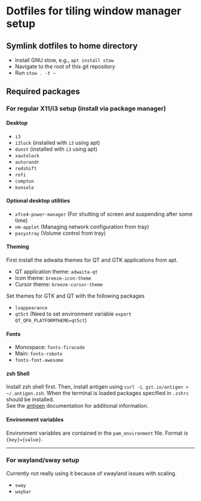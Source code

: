 # Dotfiles for tiling window manager setup

## Symlink dotfiles to home directory
* Install GNU stow, e.g., `apt install stow`
* Navigate to the root of this git repository
* Run `stow . -t ~`

## Required packages
### For regular X11/i3 setup (install via package manager)
#### Desktop
* `i3`
* `i3lock` (installed with `i3` using apt)
* `dunst` (installed with `i3` using apt)
* `xautolock`
* `autorandr`
* `redshift`
* `rofi`
* `compton`
* `konsole`

#### Optional desktop utilities
* `xfce4-power-manager` (For shutting of screen and suspending after some time)
* `nm-applet` (Managing network configuration from tray)
* `pasystray` (Volume control from tray)

#### Theming
First install the adwaita themes for QT and GTK applications from apt.
* QT application theme: `adwaita-qt`
* Icon theme: `breeze-icon-theme`
* Cursor theme: `breeze-cursor-theme`
  
Set themes for GTK and QT with the following packages
* `lxappearance`
* `qt5ct` (Need to set environment variable `export QT_QPA_PLATFORMTHEME=qt5ct`)

#### Fonts
* Monospace: `fonts-firacode`
* Main: `fonts-roboto`
* `fonts-font-awesome`

#### zsh Shell
Install zsh shell first.
Then, install antigen using `curl -L git.io/antigen > ~/.antigen.zsh`. When the terminal is loaded packages specified in `.zshrc` should be installed.   
See the [antigen](https://github.com/zsh-users/antigen#installation) documentation for additional information.

#### Environment variables
Environment variables are contained in the `pam_environment` file. Format is `{key}={value}`.

---

### For wayland/sway setup
Currently not really using it because of xwayland issues with scaling.
* `sway`
* `waybar`
